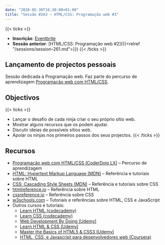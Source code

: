 ```yaml
---
date: "2020-05-30T16:30:00+01:00"
title: "Sessão #263 – HTML/CSS: Programação web #3"
---
```


{{< ticks >}}
- **Inscrição**: [Eventbrite](https://www.eventbrite.pt/e/bilhetes-coderdojo-lx-263-htmlcss-programacao-web-3-107586247362)
- **Sessão anterior**: [HTML/CSS: Programação web #2]({{<relref "/sessions/session-261.md">}})
{{< /ticks >}}

## Lançamento de projectos pessoais

Sessão dedicada à Programação web. Faz parte do percurso de aprendizagem [Programação web com HTML/CSS](/html-css).

## Objectivos

{{< ticks >}}
- Lançar o desafio de cada ninja criar o seu próprio sítio web.
- Mostrar alguns recursos que os podem ajudar.
- Discutir ideias de possíveis sítios web.
- Apoiar os ninjas nos primeiros passos dos seus projectos.
{{< /ticks >}}

## Recursos

- [Programação web com HTML/CSS (CoderDojo LX)](/html-css) – Percurso de aprendizagem
- [HTML: Hypertext Markup Language (MDN)](https://developer.mozilla.org/en-US/docs/Web/HTML) – Referência e tutoriais sobre HTML
- [CSS: Cascading Style Sheets (MDN)](https://developer.mozilla.org/en-US/docs/Web/CSS) – Referência e tutoriais sobre CSS
- [htmlreference.io](https://htmlreference.io/) – Referência sobre HTML
- [cssreference.io](https://cssreference.io/) – Referência sobre CSS
- [w3schools.com](https://www.w3schools.com/) – Tutoriais e referências sobre HTML, CSS e JavaScript
- Outros cursos e tutoriais:
  - [Learn HTML (codecademy)](https://www.codecademy.com/learn/learn-html)
  - [Learn CSS (codecademy)](https://www.codecademy.com/learn/learn-css)
  - [Web Development By Doing (Udemy)](https://www.udemy.com/course/web-development-learn-by-doing-html5-css3-from-scratch-introductory/)
  - [Learn HTML & CSS (Udemy)](https://www.udemy.com/course/how-i-landed-a-web-development-job-earned-5k-freelancing/)
  - [Master the Basics of HTML5 & CSS3 (Udemy)](https://www.udemy.com/course/master-the-basics-of-html5-css3-beginner-web-development/)
  - [HTML, CSS, e Javascript para desenvolvedores web (Coursera)](https://www.coursera.org/learn/html-css-javascript-for-web-developers#enroll)